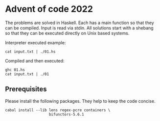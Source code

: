 # Advent of code 2022

The problems are solved in Haskell. Each has a main
function so that they can be compiled. Input is read
via stdin. All solutions start with a shebang so that
they can be executed directly on Unix based systems.

Interpreter executed example:
```
cat input.txt | ./01.hs
```

Compiled and then executed:
```
ghc 01.hs
cat input.txt | ./01
```

## Prerequisites

Please install the following packages. They help to
keep the code concise.
```
cabal install --lib lens regex-pcre containers \
                    bifunctors-5.6.1
```
